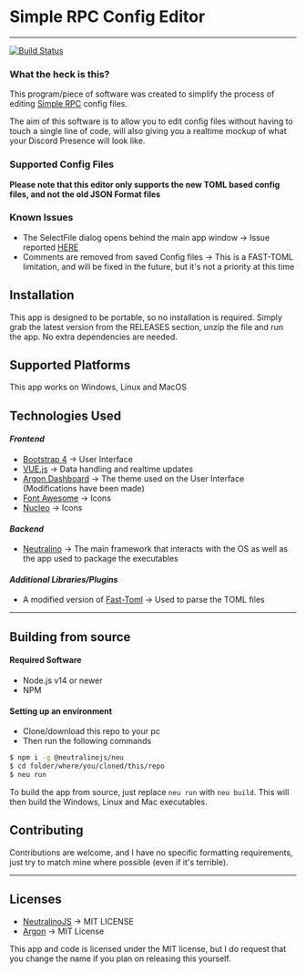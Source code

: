 # Simple RPC Config Editor

---

[![Build Status](https://ci.explodingcreeper.me/buildStatus/icon?job=Simple+RPC+Config+Editor%2FDev+Builds)](https://ci.explodingcreeper.me/view/HypherionMC's%20Projects/job/Simple%20RPC%20Config%20Editor/job/Dev%20Builds/)

### What the heck is this?

This program/piece of software was created to simplify the process of editing [Simple RPC](https://www.curseforge.com/minecraft/mc-mods/simple-discord-rpc) config files.

The aim of this software is to allow you to edit config files without having to touch a single line of code, will also giving you a realtime mockup of what your Discord Presence will look like.

### Supported Config Files

**Please note that this editor only supports the new TOML based config files, and not the old JSON Format files**

### Known Issues

* The SelectFile dialog opens behind the main app window -> Issue reported [HERE](https://github.com/neutralinojs/neutralinojs/issues/472)
* Comments are removed from saved Config files -> This is a FAST-TOML limitation, and will be fixed in the future, but it's not a priority at this time

## Installation

This app is designed to be portable, so no installation is required. Simply grab the latest version from the RELEASES section, unzip the file and run the app. No extra dependencies are needed.

## Supported Platforms

This app works on Windows, Linux and MacOS

## Technologies Used

#### _Frontend_

* [Bootstrap 4](https://getbootstrap.com) -> User Interface
* [VUE.js](https://vuejs.org/) -> Data handling and realtime updates
* [Argon Dashboard](https://www.creative-tim.com/product/argon-dashboard) -> The theme used on the User Interface (Modifications have been made)
* [Font Awesome](https://fontawesome.com/) -> Icons
* [Nucleo](https://nucleoapp.com/) -> Icons

#### _Backend_

* [Neutralino](https://neutralino.js.org/) -> The main framework that interacts with the OS as well as the app used to package the executables

#### _Additional Libraries/Plugins_

* A modified version of [Fast-Toml](https://github.com/hypherionmc/fast-toml/) -> Used to parse the TOML files

---

## Building from source

#### Required Software

* Node.js v14 or newer
* NPM

#### Setting up an environment

* Clone/download this repo to your pc
* Then run the following commands

```bash
$ npm i -g @neutralinojs/neu
$ cd folder/where/you/cloned/this/repo
$ neu run
```

To build the app from source, just replace `neu run` with `neu build`. This will then build the Windows, Linux and Mac executables.


## Contributing

Contributions are welcome, and I have no specific formatting requirements, just try to match mine where possible (even if it's terrible).


---

## Licenses

* [NeutralinoJS](https://github.com/neutralinojs/neutralinojs/blob/master/LICENSE) -> MIT LICENSE
* [Argon](https://github.com/timcreative/freebies/blob/master/LICENSE.md) -> MIT License

This app and code is licensed under the MIT license, but I do request that you change the name if you plan on releasing this yourself.
